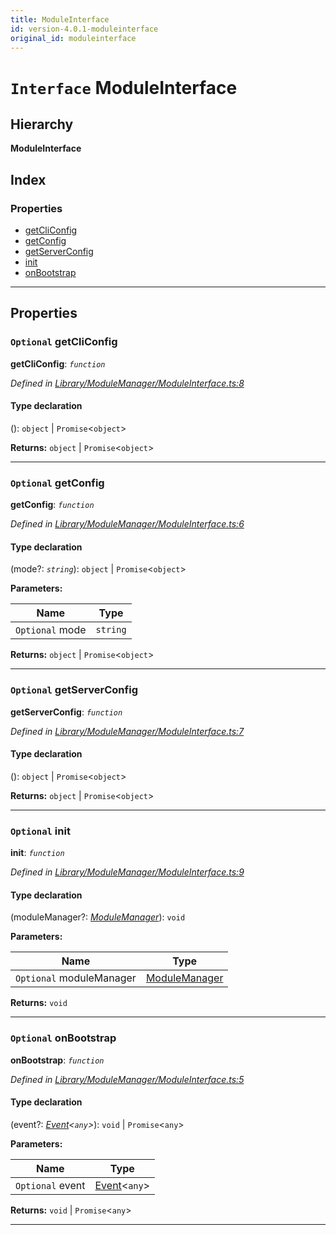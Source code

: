 ```yaml
---
title: ModuleInterface
id: version-4.0.1-moduleinterface
original_id: moduleinterface
---
```


# `Interface` ModuleInterface

## Hierarchy

**ModuleInterface**

## Index

### Properties

* [getCliConfig](moduleinterface#getcliconfig)
* [getConfig](moduleinterface#getconfig)
* [getServerConfig](moduleinterface#getserverconfig)
* [init](moduleinterface#init)
* [onBootstrap](moduleinterface#onbootstrap)

---

## Properties

<a id="getcliconfig"></a>

### `Optional` getCliConfig

**getCliConfig**: *`function`*

*Defined in [Library/ModuleManager/ModuleInterface.ts:8](https://github.com/SpoonX/stix/blob/2a3d611/src/Library/ModuleManager/ModuleInterface.ts#L8)*

#### Type declaration
():  `object` &#124; `Promise`<`object`>

**Returns:**  `object` &#124; `Promise`<`object`>

___
<a id="getconfig"></a>

### `Optional` getConfig

**getConfig**: *`function`*

*Defined in [Library/ModuleManager/ModuleInterface.ts:6](https://github.com/SpoonX/stix/blob/2a3d611/src/Library/ModuleManager/ModuleInterface.ts#L6)*

#### Type declaration
(mode?: *`string`*):  `object` &#124; `Promise`<`object`>

**Parameters:**

| Name | Type |
| ------ | ------ |
| `Optional` mode | `string` |

**Returns:**  `object` &#124; `Promise`<`object`>

___
<a id="getserverconfig"></a>

### `Optional` getServerConfig

**getServerConfig**: *`function`*

*Defined in [Library/ModuleManager/ModuleInterface.ts:7](https://github.com/SpoonX/stix/blob/2a3d611/src/Library/ModuleManager/ModuleInterface.ts#L7)*

#### Type declaration
():  `object` &#124; `Promise`<`object`>

**Returns:**  `object` &#124; `Promise`<`object`>

___
<a id="init"></a>

### `Optional` init

**init**: *`function`*

*Defined in [Library/ModuleManager/ModuleInterface.ts:9](https://github.com/SpoonX/stix/blob/2a3d611/src/Library/ModuleManager/ModuleInterface.ts#L9)*

#### Type declaration
(moduleManager?: *[ModuleManager](../classes/modulemanager)*): `void`

**Parameters:**

| Name | Type |
| ------ | ------ |
| `Optional` moduleManager | [ModuleManager](../classes/modulemanager) |

**Returns:** `void`

___
<a id="onbootstrap"></a>

### `Optional` onBootstrap

**onBootstrap**: *`function`*

*Defined in [Library/ModuleManager/ModuleInterface.ts:5](https://github.com/SpoonX/stix/blob/2a3d611/src/Library/ModuleManager/ModuleInterface.ts#L5)*

#### Type declaration
(event?: *[Event](../classes/event)<`any`>*):  `void` &#124; `Promise`<`any`>

**Parameters:**

| Name | Type |
| ------ | ------ |
| `Optional` event | [Event](../classes/event)<`any`> |

**Returns:**  `void` &#124; `Promise`<`any`>

___

